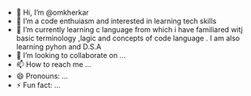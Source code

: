 - 👋 Hi, I’m @omkherkar
- 👀 I’m a code enthuiasm and interested in learning tech skills
- 🌱 I’m currently learning c language from which i have familiared witj basic terminology ,lagic and concepts of code language . I am also learning pyhon and D.S.A
- 💞️ I’m looking to collaborate on ...
- 📫 How to reach me ...
- 😄 Pronouns: ...
- ⚡ Fun fact: ...

<!---
omkherkar/omkherkar is a ✨ special ✨ repository because its `README.md` (this file) appears on your GitHub profile.
You can click the Preview link to take a look at your changes.
--->
